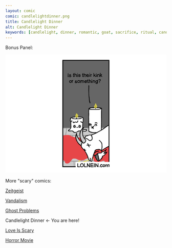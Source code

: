 ```yaml
---
layout: comic
comic: candlelightdinner.png
title: Candlelight Dinner
alt: Candlelight Dinner
keywords: [candlelight, dinner, romantic, goat, sacrifice, ritual, candles]
---
```


Bonus Panel:

![Candlelight Dinner Bonus](/images/candlelightdinner_bonus.png)


More "scary" comics:

[Zeitgeist](https://lolnein.com/2019/11/10/zeitgeist/)

[Vandalism](https://lolnein.com/2019/10/22/vandalism/)

[Ghost Problems](https://lolnein.com/2019/10/14/ghostproblems/)

Candlelight Dinner <- You are here!

[Love Is Scary](https://lolnein.com/2019/10/07/loveisscary/)

[Horror Movie](https://lolnein.com/2019/10/03/horrormovie/)
